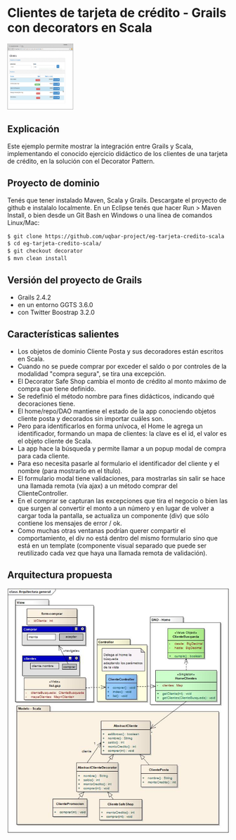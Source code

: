 # Clientes de tarjeta de crédito - Grails con decorators en Scala

<img src="video/demo.gif" height="150px" width="150px"/>

## Explicación

Este ejemplo permite mostrar la integración entre Grails y Scala, implementando el conocido ejercicio didáctico
de los clientes de una tarjeta de crédito, en la solución con el Decorator Pattern. 

## Proyecto de dominio
Tenés que tener instalado Maven, Scala y Grails. Descargate el proyecto de github e instalalo localmente. En un Eclipse tenés que hacer Run > Maven Install, o bien desde un Git Bash en Windows o una línea de comandos Linux/Mac:

```bash
$ git clone https://github.com/uqbar-project/eg-tarjeta-credito-scala
$ cd eg-tarjeta-credito-scala/
$ git checkout decorator
$ mvn clean install
```

## Versión del proyecto de Grails

* Grails 2.4.2
* en un entorno GGTS 3.6.0
* con Twitter Boostrap 3.2.0

## Características salientes

* Los objetos de dominio Cliente Posta y sus decoradores están escritos en Scala. 
 * Cuando no se puede comprar por exceder el saldo o por controles de la modalidad "compra segura", se tira una excepción. 
 * El Decorator Safe Shop cambia el monto de crédito al monto máximo de compra que tiene definido. 
 * Se redefinió el método nombre para fines didácticos, indicando qué decoraciones tiene. 
* El home/repo/DAO mantiene el estado de la app conociendo objetos cliente posta y decorados sin importar cuáles son. 
 * Pero para identificarlos en forma unívoca, el Home le agrega un identificador, formando un mapa de clientes: la clave es el id, el valor es el objeto cliente de Scala.
* La app hace la búsqueda y permite llamar a un popup modal de compra para cada cliente. 
 * Para eso necesita pasarle al formulario el identificador del cliente y el nombre (para mostrarlo en el título). 
 * El formulario modal tiene validaciones, para mostrarlas sin salir se hace una llamada remota (vía ajax) a un método comprar del ClienteController. 
 * En el comprar se capturan las excepciones que tira el negocio o bien las que surgen al convertir el monto a un número y en lugar de volver a cargar toda la pantalla, se actualiza un componente (div) que sólo contiene los mensajes de error / ok.
* Como muchas otras ventanas podrían querer compartir el comportamiento, el div no está dentro del mismo formulario sino que está en un template (componente visual separado que puede ser reutilizado cada vez que haya una llamada remota de validación).

## Arquitectura propuesta

![Diagrama general de la arquitectura propuesta](docs/Arquitectura%20general%20Clientes%20TC%20scala.jpg)
